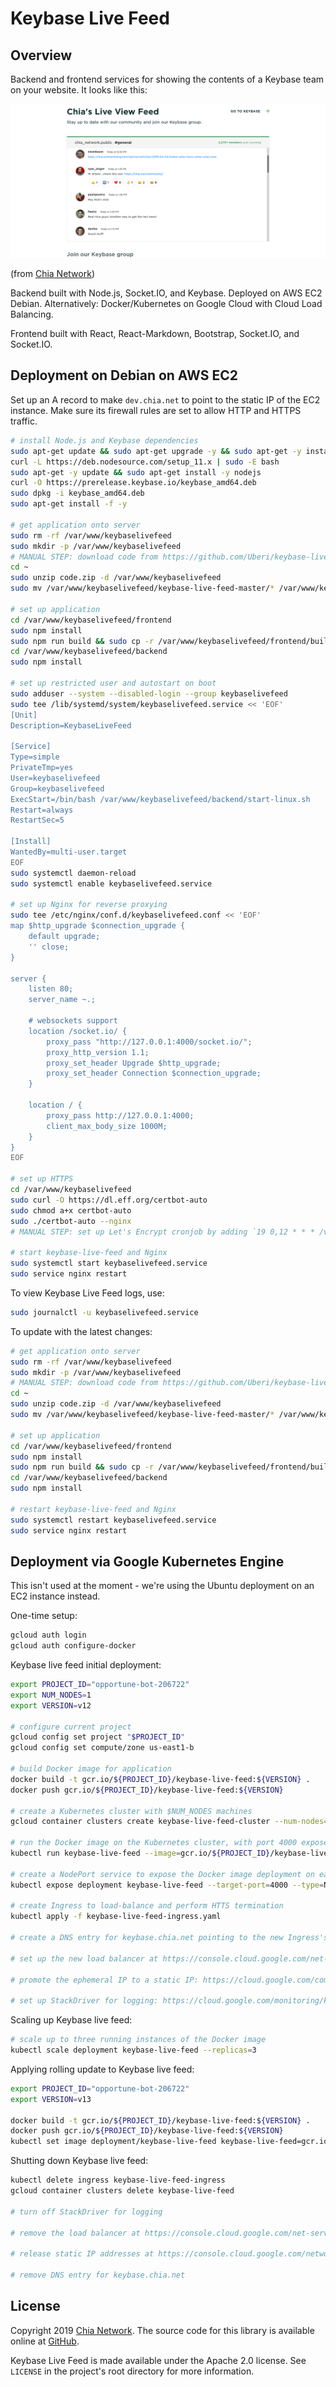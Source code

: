 Keybase Live Feed
=================

Overview
--------

Backend and frontend services for showing the contents of a Keybase team on your website. It looks like this:

![keybase screenshot](screenshot.png)

(from [Chia Network](https://www.chia.net/community/))

Backend built with Node.js, Socket.IO, and Keybase. Deployed on AWS EC2 Debian. Alternatively: Docker/Kubernetes on Google Cloud with Cloud Load Balancing.

Frontend built with React, React-Markdown, Bootstrap, Socket.IO, and Socket.IO.

Deployment on Debian on AWS EC2
-------------------------------

Set up an A record to make `dev.chia.net` to point to the static IP of the EC2 instance. Make sure its firewall rules are set to allow HTTP and HTTPS traffic.

```bash
# install Node.js and Keybase dependencies
sudo apt-get update && sudo apt-get upgrade -y && sudo apt-get -y install curl fuse vim libappindicator-dev unzip nginx
curl -L https://deb.nodesource.com/setup_11.x | sudo -E bash
sudo apt-get -y update && sudo apt-get install -y nodejs
curl -O https://prerelease.keybase.io/keybase_amd64.deb
sudo dpkg -i keybase_amd64.deb
sudo apt-get install -f -y

# get application onto server
sudo rm -rf /var/www/keybaselivefeed
sudo mkdir -p /var/www/keybaselivefeed
# MANUAL STEP: download code from https://github.com/Uberi/keybase-live-feed/archive/master.zip as `code.zip` to your local computer, then run `scp code.zip USERNAME@MACHINE_IP_ADDRESS:~` on your local computer
cd ~
sudo unzip code.zip -d /var/www/keybaselivefeed
sudo mv /var/www/keybaselivefeed/keybase-live-feed-master/* /var/www/keybaselivefeed/

# set up application
cd /var/www/keybaselivefeed/frontend
sudo npm install
sudo npm run build && sudo cp -r /var/www/keybaselivefeed/frontend/build/. /var/www/keybaselivefeed/backend/src/static
cd /var/www/keybaselivefeed/backend
sudo npm install

# set up restricted user and autostart on boot
sudo adduser --system --disabled-login --group keybaselivefeed
sudo tee /lib/systemd/system/keybaselivefeed.service << 'EOF'
[Unit]
Description=KeybaseLiveFeed

[Service]
Type=simple
PrivateTmp=yes
User=keybaselivefeed
Group=keybaselivefeed
ExecStart=/bin/bash /var/www/keybaselivefeed/backend/start-linux.sh
Restart=always
RestartSec=5

[Install]
WantedBy=multi-user.target
EOF
sudo systemctl daemon-reload
sudo systemctl enable keybaselivefeed.service

# set up Nginx for reverse proxying
sudo tee /etc/nginx/conf.d/keybaselivefeed.conf << 'EOF'
map $http_upgrade $connection_upgrade {
    default upgrade;
    '' close;
}

server {
    listen 80;
    server_name ~.;

    # websockets support
    location /socket.io/ {
        proxy_pass "http://127.0.0.1:4000/socket.io/";
        proxy_http_version 1.1;
        proxy_set_header Upgrade $http_upgrade;
        proxy_set_header Connection $connection_upgrade;
    }

    location / {
        proxy_pass http://127.0.0.1:4000;
        client_max_body_size 1000M;
    }
}
EOF

# set up HTTPS
cd /var/www/keybaselivefeed
sudo curl -O https://dl.eff.org/certbot-auto
sudo chmod a+x certbot-auto
sudo ./certbot-auto --nginx
# MANUAL STEP: set up Let's Encrypt cronjob by adding `19 0,12 * * * /var/www/keybaselivefeed/certbot-auto renew >> /var/www/keybaselivefeed/letsencrypt-renew-certificate.log 2>&1` in the root crontab with `sudo crontab -e`

# start keybase-live-feed and Nginx
sudo systemctl start keybaselivefeed.service
sudo service nginx restart
```

To view Keybase Live Feed logs, use:

```bash
sudo journalctl -u keybaselivefeed.service
```

To update with the latest changes:

```bash
# get application onto server
sudo rm -rf /var/www/keybaselivefeed
sudo mkdir -p /var/www/keybaselivefeed
# MANUAL STEP: download code from https://github.com/Uberi/keybase-live-feed/archive/master.zip as `code.zip` to your local computer, then run `scp code.zip USERNAME@MACHINE_IP_ADDRESS:~` on your local computer
cd ~
sudo unzip code.zip -d /var/www/keybaselivefeed
sudo mv /var/www/keybaselivefeed/keybase-live-feed-master/* /var/www/keybaselivefeed/

# set up application
cd /var/www/keybaselivefeed/frontend
sudo npm install
sudo npm run build && sudo cp -r /var/www/keybaselivefeed/frontend/build/. /var/www/keybaselivefeed/backend/src/static
cd /var/www/keybaselivefeed/backend
sudo npm install

# restart keybase-live-feed and Nginx
sudo systemctl restart keybaselivefeed.service
sudo service nginx restart
```

Deployment via Google Kubernetes Engine
---------------------------------------

This isn't used at the moment - we're using the Ubuntu deployment on an EC2 instance instead.

One-time setup:

```bash
gcloud auth login
gcloud auth configure-docker
```

Keybase live feed initial deployment:

```bash
export PROJECT_ID="opportune-bot-206722"
export NUM_NODES=1
export VERSION=v12

# configure current project
gcloud config set project "$PROJECT_ID"
gcloud config set compute/zone us-east1-b

# build Docker image for application
docker build -t gcr.io/${PROJECT_ID}/keybase-live-feed:${VERSION} .
docker push gcr.io/${PROJECT_ID}/keybase-live-feed:${VERSION}

# create a Kubernetes cluster with $NUM_NODES machines
gcloud container clusters create keybase-live-feed-cluster --num-nodes=$NUM_NODES

# run the Docker image on the Kubernetes cluster, with port 4000 exposed (the running instance of the image is known as a "deployment")
kubectl run keybase-live-feed --image=gcr.io/${PROJECT_ID}/keybase-live-feed:${VERSION} --port 4000

# create a NodePort service to expose the Docker image deployment on each node on a randomly selected high port number
kubectl expose deployment keybase-live-feed --target-port=4000 --type=NodePort

# create Ingress to load-balance and perform HTTS termination
kubectl apply -f keybase-live-feed-ingress.yaml

# create a DNS entry for keybase.chia.net pointing to the new Ingress's IP (get the IP from the `kubectl get ingress`)

# set up the new load balancer at https://console.cloud.google.com/net-services/loadbalancing/loadBalancers/list (it should have an HTTPS frontend with a Google-managed certificate for keybase.chia.net)

# promote the ephemeral IP to a static IP: https://cloud.google.com/compute/docs/ip-addresses/reserve-static-external-ip-address#promote_ephemeral_ip

# set up StackDriver for logging: https://cloud.google.com/monitoring/kubernetes-engine/installing (logs are then visible under https://console.cloud.google.com/logs/viewer, when you select the "GKE Container, keybase-live-feed, default" resource and perform a search)
```

Scaling up Keybase live feed:

```bash
# scale up to three running instances of the Docker image
kubectl scale deployment keybase-live-feed --replicas=3
```

Applying rolling update to Keybase live feed:

```bash
export PROJECT_ID="opportune-bot-206722"
export VERSION=v13

docker build -t gcr.io/${PROJECT_ID}/keybase-live-feed:${VERSION} .
docker push gcr.io/${PROJECT_ID}/keybase-live-feed:${VERSION}
kubectl set image deployment/keybase-live-feed keybase-live-feed=gcr.io/${PROJECT_ID}/keybase-live-feed:${VERSION}
```

Shutting down Keybase live feed:

```bash
kubectl delete ingress keybase-live-feed-ingress
gcloud container clusters delete keybase-live-feed

# turn off StackDriver for logging

# remove the load balancer at https://console.cloud.google.com/net-services/loadbalancing/loadBalancers/list

# release static IP addresses at https://console.cloud.google.com/networking/addresses/list

# remove DNS entry for keybase.chia.net
```

License
-------

Copyright 2019 [Chia Network](https://www.chia.net/). The source code for this library is available online at [GitHub](https://github.com/Chia-Network/keybase-live-feed).

Keybase Live Feed is made available under the Apache 2.0 license. See `LICENSE` in the project's root directory for more information.
